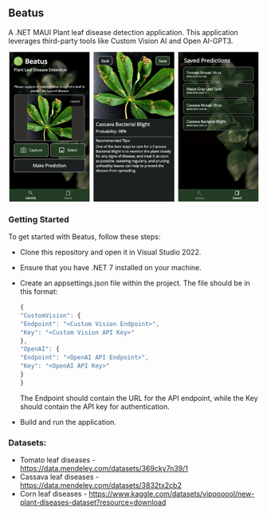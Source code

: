 ## Beatus
A .NET MAUI Plant leaf disease detection application. This application leverages third-party tools like Custom Vision AI and Open AI-GPT3.


<p align="center">
<kbd>
<img src="/Images/20230306_161402.jpg" Height=300/>
</kbd>
<kbd>
<img src="/Images/20230306_162630.jpg" Height=300/>
</kbd>
<kbd>
<img src="/Images/20230306_161223.jpg" Height=300/>
</kbd>
</p>

### Getting Started
To get started with Beatus, follow these steps:

* Clone this repository and open it in Visual Studio 2022.

* Ensure that you have .NET 7 installed on your machine.

* Create an appsettings.json file within the project. The file should be in this format:
    ```js
    {
  "CustomVision": {
    "Endpoint": "<Custom Vision Endpoint>",
    "Key": "<Custom Vision API Key>"
  },
  "OpenAI": {
    "Endpoint": "<OpenAI API Endpoint>",
    "Key": "<OpenAI API Key>"
  }
  }
    ```
    
    The Endpoint should contain the URL for the API endpoint, while the Key should contain the API key for authentication.
    
* Build and run the application. 
### Datasets:
* Tomato leaf diseases - https://data.mendeley.com/datasets/369cky7n39/1
* Cassava leaf diseases - https://data.mendeley.com/datasets/3832tx2cb2
* Corn leaf diseases - https://www.kaggle.com/datasets/vipoooool/new-plant-diseases-dataset?resource=download
